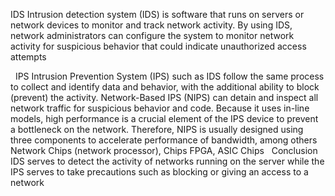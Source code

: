 IDS
Intrusion detection system (IDS) is software that runs on servers or network devices to monitor and track network activity. By using IDS, network administrators can configure the system to monitor network activity for suspicious behavior that could indicate unauthorized access attempts

 
IPS
Intrusion Prevention System (IPS) such as IDS follow the same process to collect and identify data and behavior, with the additional ability to block (prevent) the activity. Network-Based IPS (NIPS) can detain and inspect all network traffic for suspicious behavior and code. Because it uses in-line models, high performance is a crucial element of the IPS device to prevent a bottleneck on the network. Therefore, NIPS is usually designed using three components to accelerate performance of bandwidth, among others Network Chips (network processor), Chips FPGA, ASIC Chips
 
Conclusion
IDS serves to detect the activity of networks running on the server while the IPS serves to take precautions such as blocking or giving an access to a network
